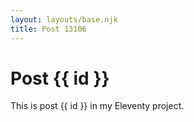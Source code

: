 ```yaml
---
layout: layouts/base.njk
title: Post 13106
---
```


# Post {{ id }}

This is post {{ id }} in my Eleventy project.
